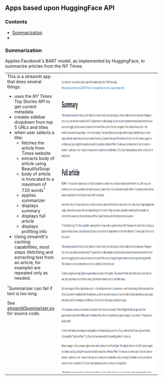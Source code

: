 ## Apps based upon HuggingFace API

### Contents

* [Summarization](#summarization)
* []()

### Summarization

Applies Facebook's BART model, as implemented by HuggingFace, to summarize articles from the NY Times.

<table>
<tr valign="top">
<td>This is a streamlit app that does several things:

* uses the <em>NY Times</em> Top Stories API to get current metadata
* creates sidebar dropdown from top 5 URLs and titles
* when user selects a title:
  * fetches the article from <em>Times</em> website
  * extracts body of article using BeautifulSoup
  * body of article is truncated to a maximum of 720 words<sup>&dagger;</sup>
  * applies summarizer
  * displays summary
  * displays full article
  * displays profiling info
* Using streamlit's caching capabilities, most steps (fetching and extracting text from an article, for example) are repeated only as needed.

<sup>&dagger;</sup>Summarizer can fail if text is too long.

See [streamlitSummarizer.py](https://github.com/mw0/MLnotebooks/blob/master/HuggingFace/python/streamlitSummarizer.py) for source code.
</td><td width="743"><img src="SummarizerAppScreenshot.png" width="743" height="982"</td>
</tr>
</table>
